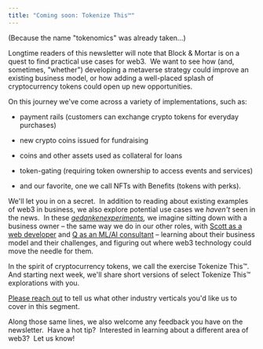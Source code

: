```yaml
---
title: "Coming soon: Tokenize This™"
---
```

(Because the name "tokenomics" was already taken…)

Longtime readers of this newsletter will note that Block & Mortar is on a quest to find practical use cases for web3.  We want to see how (and, sometimes, "whether") developing a metaverse strategy could improve an existing business model, or how adding a well-placed splash of cryptocurrency tokens could open up new opportunities.

On this journey we've come across a variety of implementations, such as:

*   payment rails (customers can exchange crypto tokens for everyday purchases)
    
*   new crypto coins issued for fundraising
    
*   coins and other assets used as collateral for loans
    
*   token-gating (requiring token ownership to access events and services)
    
*   and our favorite, one we call NFTs with Benefits (tokens with perks).    

We'll let you in on a secret.  In addition to reading about existing examples of web3 in business, we also explore potential use cases we _haven't_ seen in the news.  In these [_gedankenexperiments_](https://en.wikipedia.org/wiki/Thought_experiment)_,_ we imagine sitting down with a business owner – the same way we do in our other roles, with [Scott as a web developer](https://www.robbin.co/) and [Q as an ML/AI consultant](https://qethanm.cc/consulting/) – learning about their business model and their challenges, and figuring out where web3 technology could move the needle for them.

In the spirit of cryptocurrency tokens, we call the exercise Tokenize This™.  And starting next week, we'll share short versions of select Tokenize This™ explorations with you.  

[Please reach out](https://www.blockandmortar.xyz/contact) to tell us what other industry verticals you'd like us to cover in this segment. 

Along those same lines, we also welcome any feedback you have on the newsletter.  Have a hot tip?  Interested in learning about a different area of web3?  Let us know!
